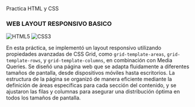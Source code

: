Practica HTML y CSS
### WEB LAYOUT RESPONSIVO BASICO

![HTML5](https://img.shields.io/badge/html5-%23E34F26.svg?style=flat&logo=html5&logoColor=white) ![CSS3](https://img.shields.io/badge/css3-%231572B6.svg?style=flat&logo=css3&logoColor=white)

En esta práctica, se implementó un layout responsivo utilizando propiedades avanzadas de CSS Grid, como `grid-template-areas`, `grid-template-rows`, y `grid-template-columns`, en combinación con Media Queries. Se diseñó una página web que se adapta fluidamente a diferentes tamaños de pantalla, desde dispositivos móviles hasta escritorios. La estructura de la página se organizó de manera eficiente mediante la definición de áreas específicas para cada sección del contenido, y se ajustaron las filas y columnas para asegurar una distribución óptima en todos los tamaños de pantalla.
